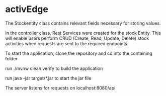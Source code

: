 # activEdge
The Stockentity class contains relevant fields necessary for storing values. 

In the controller class, Rest Services were created for the stock Entity. 
This will enable users perform CRUD 
(Create, Read, Update, Delete) stock activities when requests are sent to the
required endpoints.



To start the application, clone the repository and cd into the containing folder

run ./mvnw clean verify to build the application

run java -jar target/*.jar to start the jar file

The server listens for requests on localhost:8080/api


